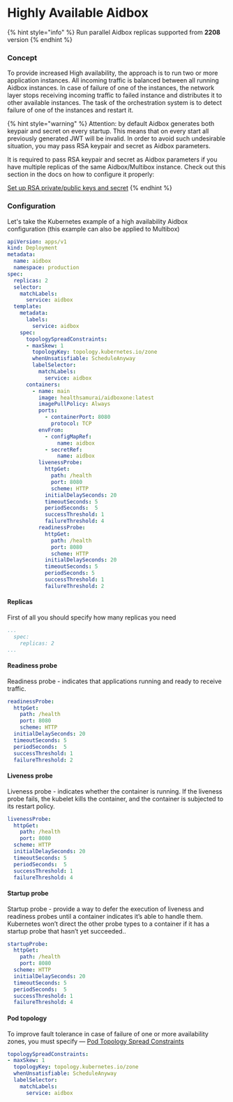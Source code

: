 # Highly Available Aidbox

{% hint style="info" %}
Run parallel Aidbox replicas supported from **2208** version
{% endhint %}

### Concept

To provide increased High availability, the approach is to run two or more application instances. All incoming traffic is balanced between all running Aidbox instances. In case of failure of one of the instances, the network layer stops receiving incoming traffic to failed instance and distributes it to other available instances. The task of the orchestration system is to detect failure of one of the instances and restart it.

{% hint style="warning" %}
Attention: by default Aidbox generates both keypair and secret on every startup. This means that on every start all previously generated JWT will be invalid. In order to avoid such undesirable situation, you may pass RSA keypair and secret as Aidbox parameters.

It is required to pass RSA keypair and secret as Aidbox parameters if you have multiple replicas of the same Aidbox/Multibox instance. Check out this section in the docs on how to configure it properly:

[Set up RSA private/public keys and secret](../../../reference/environment-variables/optional-environment-variables.md#set-up-rsa-private-public-keys-and-secret "mention")
{% endhint %}

### Configuration

Let's take the Kubernetes example of a high availability Aidbox configuration (this example can also be applied to Multibox)

```yaml
apiVersion: apps/v1
kind: Deployment
metadata:
  name: aidbox
  namespace: production
spec:
  replicas: 2
  selector:
    matchLabels:
      service: aidbox
  template:
    metadata:
      labels:
        service: aidbox
    spec:
      topologySpreadConstraints:
      - maxSkew: 1
        topologyKey: topology.kubernetes.io/zone
        whenUnsatisfiable: ScheduleAnyway
        labelSelector:
          matchLabels:
            service: aidbox
      containers:
        - name: main
          image: healthsamurai/aidboxone:latest
          imagePullPolicy: Always
          ports:
            - containerPort: 8080
              protocol: TCP
          envFrom:
            - configMapRef:
                name: aidbox
            - secretRef:
                name: aidbox
          livenessProbe:
            httpGet:
              path: /health
              port: 8080
              scheme: HTTP
            initialDelaySeconds: 20
            timeoutSeconds: 5
            periodSeconds:  5
            successThreshold: 1
            failureThreshold: 4
          readinessProbe:
            httpGet:
              path: /health
              port: 8080
              scheme: HTTP
            initialDelaySeconds: 20
            timeoutSeconds: 5
            periodSeconds: 5
            successThreshold: 1
            failureThreshold: 2
```

#### Replicas

First of all you should specify how many replicas you need

```yaml
...
  spec:
    replicas: 2
...
```

#### Readiness probe

Readiness probe - indicates that applications running and ready to receive traffic.

```yaml
readinessProbe:
  httpGet:
    path: /health
    port: 8080
    scheme: HTTP
  initialDelaySeconds: 20
  timeoutSeconds: 5
  periodSeconds:  5
  successThreshold: 1
  failureThreshold: 2
```

#### Liveness probe

Liveness probe - indicates whether the container is running. If the liveness probe fails, the kubelet kills the container, and the container is subjected to its restart policy.

```yaml
livenessProbe:
  httpGet:
    path: /health
    port: 8080
  scheme: HTTP
  initialDelaySeconds: 20
  timeoutSeconds: 5
  periodSeconds:  5
  successThreshold: 1
  failureThreshold: 4
```

#### Startup probe

Startup probe - provide a way to defer the execution of liveness and readiness probes until a container indicates it’s able to handle them. Kubernetes won’t direct the other probe types to a container if it has a startup probe that hasn’t yet succeeded..

```yaml
startupProbe:
  httpGet:
    path: /health
    port: 8080
  scheme: HTTP
  initialDelaySeconds: 20
  timeoutSeconds: 5
  periodSeconds:  5
  successThreshold: 1
  failureThreshold: 4

```

#### Pod topology

To improve fault tolerance in case of failure of one or more availability zones, you must specify — [Pod Topology Spread Constraints](https://kubernetes.io/docs/concepts/scheduling-eviction/topology-spread-constraints/)

```yaml
topologySpreadConstraints:
- maxSkew: 1
  topologyKey: topology.kubernetes.io/zone
  whenUnsatisfiable: ScheduleAnyway
  labelSelector:
    matchLabels:
      service: aidbox
```

